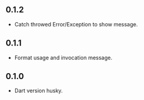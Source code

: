 ## 0.1.2

- Catch throwed Error/Exception to show message.

## 0.1.1

- Format usage and invocation message.

## 0.1.0

- Dart version husky.
